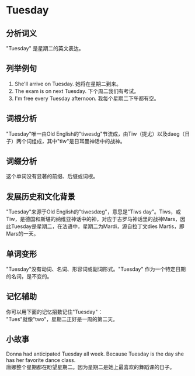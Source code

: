 # Tuesday

## 分析词义

  

"Tuesday" 是星期二的英文表达。

  

## 列举例句

  

1.  She'll arrive on Tuesday. 她将在星期二到来。
2.  The exam is on next Tuesday. 下个周二我们有考试。
3.  I'm free every Tuesday afternoon. 我每个星期二下午都有空。

  

## 词根分析

  

"Tuesday"唯一由Old English的"tiwesdg"节流成，由Tiw（提尤）以及daeg（日子）两个词组成，其中"tiw"是日耳曼神话中的战神。

  

## 词缀分析

  

这个单词没有显著的前缀、后缀或词根。

  

## 发展历史和文化背景

  

"Tuesday"来源于Old English的"tiwesdæg"，意思是"Tiws day"。Tiws，或Tiw，是德国和斯堪的纳维亚神话中的神，对应于古罗马神话里的战神Mars，因此Tuesday是星期二，在法语中，星期二为Mardi，源自拉丁文dies Martis，即Mars的一天。

  

## 单词变形

  

"Tuesday"没有动词、名词、形容词或副词形式。"Tuesday" 作为一个特定日期的名词，是不变的。

  

## 记忆辅助

  

你可以用下面的记忆招数记住"Tuesday"：  
"Tues"就像"two"，星期二正好是一周的第二天。

  

## 小故事

  

Donna had anticipated Tuesday all week. Because Tuesday is the day she has her favorite dance class.  
唐娜整个星期都在盼望星期二。因为星期二是她上最喜欢的舞蹈课的日子。
